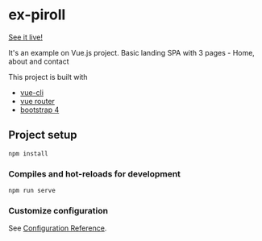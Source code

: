 # ex-piroll
[See it live!](https://kahore.github.io/ex-piroll/)

It's an example on Vue.js project.
Basic landing SPA with 3 pages - Home, about and contact

This project is built with 
- [vue-cli](https://github.com/vuejs/vue-cli)
- [vue router](https://github.com/vuejs/vue-router)
- [bootstrap 4](https://getbootstrap.com/)


## Project setup
```
npm install
```

### Compiles and hot-reloads for development
```
npm run serve
```

### Customize configuration
See [Configuration Reference](https://cli.vuejs.org/config/).
